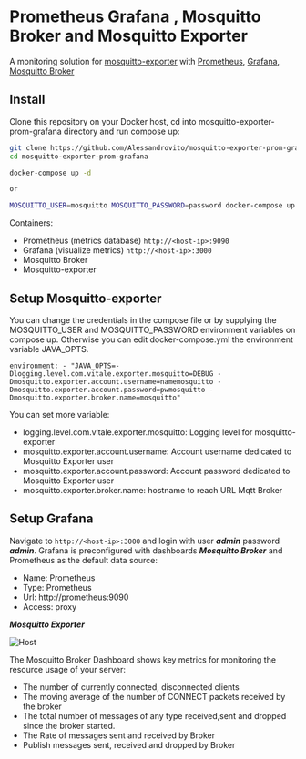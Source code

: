 Prometheus Grafana , Mosquitto Broker and Mosquitto Exporter
========

A monitoring solution for [mosquitto-exporter](https://github.com/Alessandrovito/mosquitto-exporter) with [Prometheus](https://prometheus.io/), [Grafana](http://grafana.org/), 
[Mosquitto Broker](https://github.com/Alessandrovito/docker/tree/master/mosquitto-auth-plugin/1.4.14)

## Install

Clone this repository on your Docker host, cd into mosquitto-exporter-prom-grafana directory and run compose up:

```bash
git clone https://github.com/Alessandrovito/mosquitto-exporter-prom-grafana.git
cd mosquitto-exporter-prom-grafana

docker-compose up -d

or

MOSQUITTO_USER=mosquitto MOSQUITTO_PASSWORD=password docker-compose up -d
```

Containers:

* Prometheus (metrics database) `http://<host-ip>:9090`
* Grafana (visualize metrics) `http://<host-ip>:3000`
* Mosquitto Broker
* Mosquitto-exporter

## Setup Mosquitto-exporter



You can change the credentials in the compose file or by supplying the MOSQUITTO_USER and MOSQUITTO_PASSWORD environment variables on compose up.
Otherwise you can edit docker-compose.yml the environment variable JAVA_OPTS.

`environment:
      - "JAVA_OPTS=-Dlogging.level.com.vitale.exporter.mosquitto=DEBUG -Dmosquitto.exporter.account.username=namemosquitto -Dmosquitto.exporter.account.password=pwmosquitto -Dmosquitto.exporter.broker.name=mosquitto"
`

You can set more variable:
* logging.level.com.vitale.exporter.mosquitto: Logging level for mosquitto-exporter
* mosquitto.exporter.account.username: Account username dedicated to Mosquitto Exporter user
* mosquitto.exporter.account.password: Account password dedicated to Mosquitto Exporter user
* mosquitto.exporter.broker.name: hostname to reach URL Mqtt Broker

## Setup Grafana

Navigate to `http://<host-ip>:3000` and login with user ***admin*** password ***admin***.
Grafana is preconfigured with dashboards ***Mosquitto Broker*** and Prometheus as the default data source:

* Name: Prometheus
* Type: Prometheus
* Url: http://prometheus:9090
* Access: proxy

***Mosquitto Exporter***

![Host](http://www.alessandrovitale.it/images/Screenshot_grafana_mosquitto_exporter.png)

The Mosquitto Broker Dashboard shows key metrics for monitoring the resource usage of your server:

* The number of currently connected, disconnected clients
* The moving average of the number of CONNECT packets received by the broker 
* The total number of messages of any type received,sent and dropped since the broker started.
* The Rate of messages sent and received by Broker
* Publish messages sent, received and dropped by Broker
